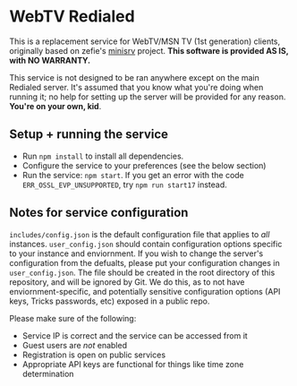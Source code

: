 # WebTV Redialed
This is a replacement service for WebTV/MSN TV (1st generation) clients, originally based on zefie's [minisrv](https://github.com/zefie/zefie_wtvp_minisrv) project. **This software is provided AS IS, with NO WARRANTY.**

This service is not designed to be ran anywhere except on the main Redialed server. It's assumed that you know what you're doing when running it; no help for setting up the server will be provided for any reason. **You're on your own, kid**.

## Setup + running the service
- Run `npm install` to install all dependencies.
- Configure the service to your preferences (see the below section)
- Run the service: `npm start`. If you get an error with the code `ERR_OSSL_EVP_UNSUPPORTED`, try `npm run start17` instead.
  
## Notes for service configuration 
`includes/config.json` is the default configuration file that applies to *all* instances. `user_config.json` should contain configuration options specific to your instance and enviornment. If you wish to change the server's configuration from the defualts, please put your configuration changes in `user_config.json`. The file should be created in the root directory of this repository, and will be ignored by Git. We do this, as to not have enviornment-specific, and potentially sensitive configuration options (API keys, Tricks passwords, etc) exposed in a public repo.

Please make sure of the following:
- Service IP is correct and the service can be accessed from it
- Guest users are *not* enabled
- Registration is open on public services
- Appropriate API keys are functional for things like time zone determination

